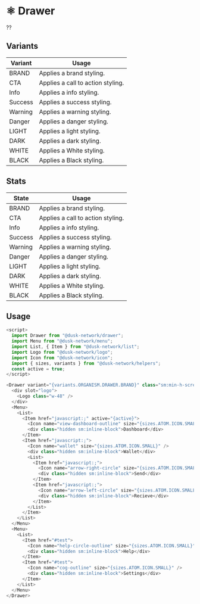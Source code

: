 # ⚛️ Drawer

??

## Variants

| Variant   | Usage                             |
| --------- | --------------------------------- |
| BRAND     | Applies a brand styling.          |
| CTA       | Applies a call to action styling. |
| Info      | Applies a info styling.           |
| Success   | Applies a success styling.        |
| Warning   | Applies a warning styling.        |
| Danger    | Applies a danger styling.         |
| LIGHT     | Applies a light styling.          |
| DARK      | Applies a dark styling.           |
| WHITE     | Applies a White styling.          |
| BLACK     | Applies a Black styling.          |

## Stats

| State     | Usage                             |
| --------- | --------------------------------- |
| BRAND     | Applies a brand styling.          |
| CTA       | Applies a call to action styling. |
| Info      | Applies a info styling.           |
| Success   | Applies a success styling.        |
| Warning   | Applies a warning styling.        |
| Danger    | Applies a danger styling.         |
| LIGHT     | Applies a light styling.          |
| DARK      | Applies a dark styling.           |
| WHITE     | Applies a White styling.          |
| BLACK     | Applies a Black styling.          |

## Usage

```js
<script>
  import Drawer from "@dusk-network/drawer";
  import Menu from "@dusk-network/menu";
  import List, { Item } from "@dusk-network/list";
  import Logo from "@dusk-network/logo";
  import Icon from "@dusk-network/icon";
  import { sizes, variants } from "@dusk-network/helpers";
  const active = true;
</script>

<Drawer variant="{variants.ORGANISM.DRAWER.BRAND}" class="sm:min-h-screen">
  <div slot="logo">
    <Logo class="w-48" />
  </div>
  <Menu>
    <List>
      <Item href="javascript:;" active="{active}">
        <Icon name="view-dashboard-outline" size="{sizes.ATOM.ICON.SMALL}" />
        <div class="hidden sm:inline-block">Dashboard</div>
      </Item>
      <Item href="javascript:;">
        <Icon name="wallet" size="{sizes.ATOM.ICON.SMALL}" />
        <div class="hidden sm:inline-block">Wallet</div>
        <List>
          <Item href="javascript:;">
            <Icon name="arrow-right-circle" size="{sizes.ATOM.ICON.SMALL}" />
            <div class="hidden sm:inline-block">Send</div>
          </Item>
          <Item href="javascript:;">
            <Icon name="arrow-left-circle" size="{sizes.ATOM.ICON.SMALL}" />
            <div class="hidden sm:inline-block">Recieve</div>
          </Item>
        </List>
      </Item>
    </List>
  </Menu>
  <Menu>
    <List>
      <Item href="#test">
        <Icon name="help-circle-outline" size="{sizes.ATOM.ICON.SMALL}" />
        <div class="hidden sm:inline-block">Help</div>
      </Item>
      <Item href="#test">
        <Icon name="cog-outline" size="{sizes.ATOM.ICON.SMALL}" />
        <div class="hidden sm:inline-block">Settings</div>
      </Item>
    </List>
  </Menu>
</Drawer>
```
